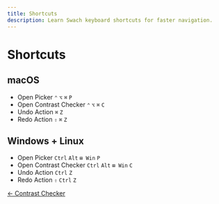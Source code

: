 ```yaml
---
title: Shortcuts
description: Learn Swach keyboard shortcuts for faster navigation.
---
```


# Shortcuts

## macOS

* Open Picker `⌃` `⌥` `⌘` `P`
* Open Contrast Checker `⌃` `⌥` `⌘` `C`
* Undo Action `⌘` `Z`
* Redo Action `⇧` `⌘` `Z`

## Windows + Linux

* Open Picker `Ctrl` `Alt` `⊞ Win` `P`
* Open Contrast Checker `Ctrl` `Alt` `⊞ Win` `C`
* Undo Action `Ctrl` `Z`
* Redo Action `⇧` `Ctrl` `Z`

<footer class="flex justify-between lg:hidden">
  <a class="text-alt hover:text-color1" href="/docs/contrast-checker/">← Contrast Checker</a>
</footer>

